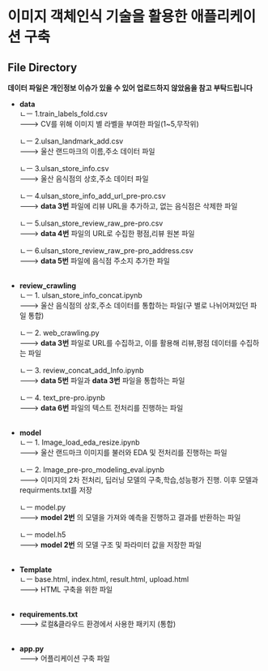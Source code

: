 # 이미지 객체인식 기술을 활용한 애플리케이션 구축

## File Directory

**데이터 파일은 개인정보 이슈가 있을 수 있어 업로드하지 않았음을 참고 부탁드립니다** 

- **data** <br> 
    ㄴㅡ 1.train_labels_fold.csv <br>
    ---> CV를 위해 이미지 별 라벨을 부여한 파일(1~5,무작위) <br>
    
    ㄴㅡ 2.ulsan_landmark_add.csv <br>
    ---> 울산 랜드마크의 이름,주소 데이터 파일 <br>
    
    ㄴㅡ 3.ulsan_store_info.csv <br>
    ---> 울산 음식점의 상호,주소 데이터 파일 <br>
    
    ㄴㅡ 4.ulsan_store_info_add_url_pre-pro.csv <br>
    ---> **data 3번** 파일에 리뷰 URL을 추가하고, 없는 음식점은 삭제한 파일 <br>
    
    ㄴㅡ 5.ulsan_store_review_raw_pre-pro.csv <br>
    ---> **data 4번** 파일의 URL로 수집한 평점,리뷰 원본 파일 <br>
    
    ㄴㅡ 6.ulsan_store_review_raw_pre-pro_address.csv <br>
    ---> **data 5번** 파일에 음식점 주소지 추가한 파일 <br><br>

- **review_crawling** <br>
    ㄴㅡ 1. ulsan_store_info_concat.ipynb <br>
    ---> 울산 음식점의 상호,주소 데이터를 통합하는 파일(구 별로 나뉘어져있던 파일 통합) <br>
    
    ㄴㅡ 2. web_crawling.py <br>
    ---> **data 3번** 파일로 URL를 수집하고, 이를 활용해 리뷰,평점 데이터를 수집하는 파일 <br>
    
    ㄴㅡ 3. review_concat_add_Info.ipynb <br>
    ---> **data 5번** 파일과 **data 3번** 파일을 통합하는 파일 <br>
    
    ㄴㅡ 4. text_pre-pro.ipynb <br>
    ---> **data 6번** 파일의 텍스트 전처리를 진행하는 파일 <br><br>
    
- **model** <br>
    ㄴㅡ 1. Image_load_eda_resize.ipynb <br>
    ---> 울산 랜드마크 이미지를 불러와 EDA 및 전처리를 진행하는 파일 <br>
    
    ㄴㅡ 2. Image_pre-pro_modeling_eval.ipynb <br>
    ---> 이미지의 2차 전처리, 딥러닝 모델의 구축,학습,성능평가 진행. 이후 모델과 requirments.txt를 저장 <br>
    
    ㄴㅡ model.py <br>
    ---> **model 2번** 의 모델을 가져와 예측을 진행하고 결과를 반환하는 파일 <br>
    
    ㄴㅡ model.h5 <br>
    ---> **model 2번** 의 모델 구조 및 파라미터 값을 저장한 파일 <br><br>
    
- **Template** <br>
    ㄴㅡ base.html, index.html, result.html, upload.html <br>
    ---> HTML 구축을 위한 파일 <br><br>

- **requirements.txt** <br>
    ---> 로컬&클라우드 환경에서 사용한 패키지 (통합) <br><br>

- **app.py** <br>
    ---> 어플리케이션 구축 파일 <br>
